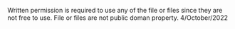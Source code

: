 Written permission is required to use any of the file or files since they are not free to use. File or files are not public doman property. 4/October/2022
